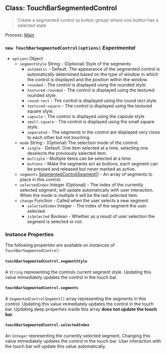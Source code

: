## Class: TouchBarSegmentedControl

> Create a segmented control (a button group) where one button has a selected state

Process: [Main](../tutorial/quick-start.md#main-process)

### `new TouchBarSegmentedControl(options)` _Experimental_

* `options` Object
  * `segmentStyle` String - (Optional) Style of the segments:
    * `automatic` - Default. The appearance of the segmented control is
      automatically determined based on the type of window in which the control
      is displayed and the position within the window.
    * `rounded` - The control is displayed using the rounded style.
    * `textured-rounded` - The control is displayed using the textured rounded
      style.
    * `round-rect` - The control is displayed using the round rect style.
    * `textured-square` - The control is displayed using the textured square
      style.
    * `capsule` - The control is displayed using the capsule style
    * `small-square` - The control is displayed using the small square style.
    * `separated` - The segments in the control are displayed very close to each
      other but not touching.
  * `mode` String - (Optional) The selection mode of the control:
    * `single` - Default. One item selected at a time, selecting one deselects the previously selected item.
    * `multiple` - Multiple items can be selected at a time.
    * `buttons` - Make the segments act as buttons, each segment can be pressed and released but never marked as active.
  * `segments` [SegmentedControlSegment[]](structures/segmented-control-segment.md) - An array of segments to place in this control.
  * `selectedIndex` Integer (Optional) - The index of the currently selected segment, will update automatically with user interaction.  When the mode is multiple it will be the last selected item.
  * `change` Function - Called when the user selects a new segment
    * `selectedIndex` Integer - The index of the segment the user selected.
    * `isSelected` Boolean - Whether as a result of user selection the segment is selected or not.

### Instance Properties

The following properties are available on instances of `TouchBarSegmentedControl`:

#### `touchBarSegmentedControl.segmentStyle`

A `String` representing the controls current segment style.  Updating this value immediately updates the control
in the touch bar.

#### `touchBarSegmentedControl.segments`

A `SegmentedControlSegment[]` array representing the segments in this control.  Updating this value immediately
updates the control in the touch bar.  Updating deep properties inside this array **does not update the touch bar**.

#### `touchBarSegmentedControl.selectedIndex`

An `Integer` representing the currently selected segment.  Changing this value immediately updates the control
in the touch bar.  User interaction with the touch bar will update this value automatically.
